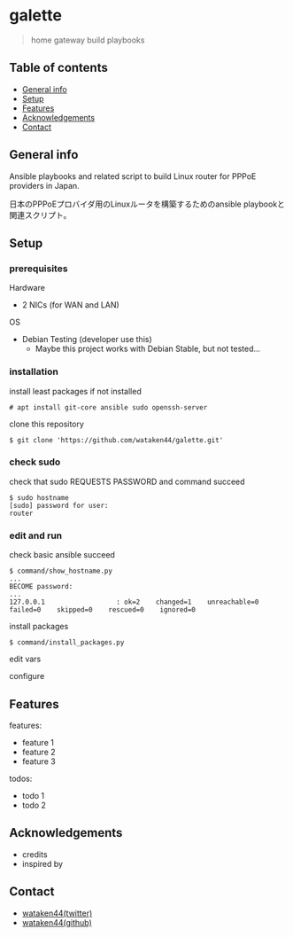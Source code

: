 # galette
> home gateway build playbooks 

## Table of contents
* [General info](#general-info)
* [Setup](#setup)
* [Features](#features)
* [Acknowledgements](#acknowledgements)
* [Contact](#contact)

## General info

Ansible playbooks and related script to build Linux router for PPPoE providers in Japan.

日本のPPPoEプロバイダ用のLinuxルータを構築するためのansible playbookと関連スクリプト。


## Setup

### prerequisites

Hardware
* 2 NICs (for WAN and LAN)

OS
* Debian Testing (developer use this)
    * Maybe this project works with Debian Stable, but not tested... 

### installation

install least packages if not installed

```
# apt install git-core ansible sudo openssh-server
```

clone this repository

```
$ git clone 'https://github.com/wataken44/galette.git'
```

### check sudo

check that sudo REQUESTS PASSWORD and command succeed

```
$ sudo hostname
[sudo] password for user:
router
```


### edit and run

check basic ansible succeed

```
$ command/show_hostname.py
...
BECOME password:
...
127.0.0.1                  : ok=2    changed=1    unreachable=0    failed=0    skipped=0    rescued=0    ignored=0
```

install packages

```
$ command/install_packages.py
```

edit vars

configure


## Features

features:

* feature 1
* feature 2
* feature 3

todos:

* todo 1
* todo 2

## Acknowledgements

* credits
* inspired by

## Contact

* [wataken44(twitter)](https://twitter.com/wataken44)
* [wataken44(github)](https://github.com/wataken44/)
